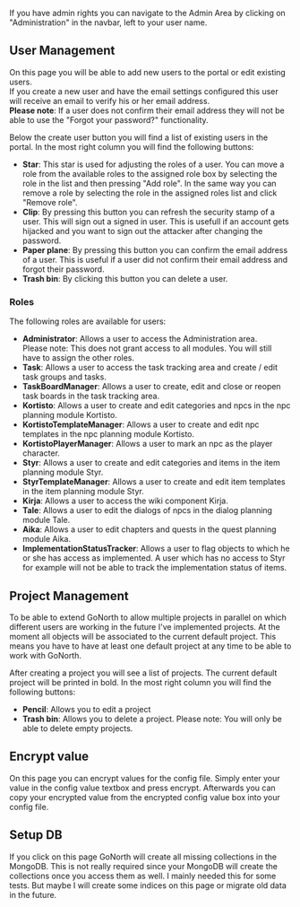 If you have admin rights you can navigate to the Admin Area by clicking on "Administration" in the navbar, left to your user name.  

## User Management
On this page you will be able to add new users to the portal or edit existing users.  
If you create a new user and have the email settings configured this user will receive an email to verify his or her email address.  
**Please note**: If a user does not confirm their email address they will not be able to use the "Forgot your password?" functionality.  

Below the create user button you will find a list of existing users in the portal. In the most right column you will find the following buttons:
 * **Star**: This star is used for adjusting the roles of a user. You can move a role from the available roles to the assigned role box by selecting the role in the list and then pressing "Add role". In the same way you can remove a role by selecting the role in the assigned roles list and click "Remove role".
 * **Clip**: By pressing this button you can refresh the security stamp of a user. This will sign out a signed in user. This is usefull if an account gets hijacked and you want to sign out the attacker after changing the password.
 * **Paper plane**: By pressing this button you can confirm the email address of a user. This is useful if a user did not confirm their email address and forgot their password.
 * **Trash bin**: By clicking this button you can delete a user.

### Roles
The following roles are available for users:
 * **Administrator**: Allows a user to access the Administration area.  
 Please note: This does not grant access to all modules. You will still have to assign the other roles.
 * **Task**: Allows a user to access the task tracking area and create / edit task groups and tasks.
 * **TaskBoardManager**: Allows a user to create, edit and close or reopen task boards in the task tracking area.
 * **Kortisto**: Allows a user to create and edit categories and npcs in the npc planning module Kortisto.
 * **KortistoTemplateManager**: Allows a user to create and edit npc templates in the npc planning module Kortisto.
 * **KortistoPlayerManager**: Allows a user to mark an npc as the player character.
 * **Styr**: Allows a user to create and edit categories and items in the item planning module Styr.
 * **StyrTemplateManager**: Allows a user to create and edit item templates in the item planning module Styr.
 * **Kirja**: Allows a user to access the wiki component Kirja.
 * **Tale**: Allows a user to edit the dialogs of npcs in the dialog planning module Tale.
 * **Aika**: Allows a user to edit chapters and quests in the quest planning module Aika.
 * **ImplementationStatusTracker**: Allows a user to flag objects to which he or she has access as implemented. A user which has no access to Styr for example will not be able to track the implementation status of items.

## Project Management
To be able to extend GoNorth to allow multiple projects in parallel on which different users are working in the future I've implemented projects. At the moment all objects will be associated to the current default project. This means you have to have at least one default project at any time to be able to work with GoNorth.

After creating a project you will see a list of projects. The current default project will be printed in bold. In the most right column you will find the following buttons:
 * **Pencil**: Allows you to edit a project
 * **Trash bin**: Allows you to delete a project. Please note: You will only be able to delete empty projects.

## Encrypt value
On this page you can encrypt values for the config file. Simply enter your value in the config value textbox and press encrypt. Afterwards you can copy your encrypted value from the encrypted config value box into your config file.

## Setup DB
If you click on this page GoNorth will create all missing collections in the MongoDB. This is not really required since your MongoDB will create the collections once you access them as well. I mainly needed this for some tests. But maybe I will create some indices on this page or migrate old data in the future.